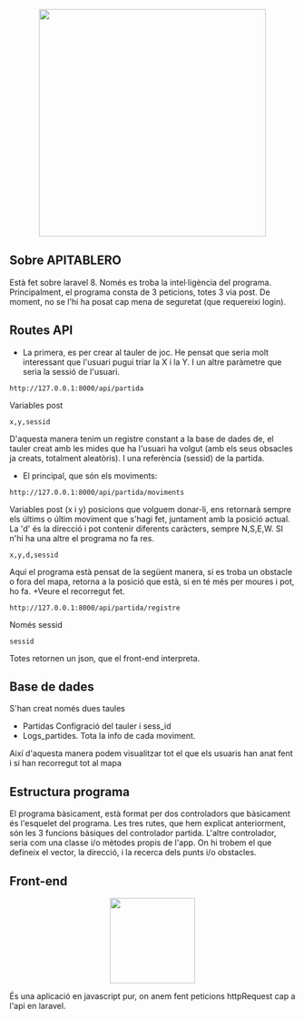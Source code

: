 <p align="center"><a href="https://laravel.com" target="_blank"><img src="https://raw.githubusercontent.com/laravel/art/master/logo-lockup/5%20SVG/2%20CMYK/1%20Full%20Color/laravel-logolockup-cmyk-red.svg" width="400"></a></p>


## Sobre APITABLERO

Està fet sobre laravel 8. Només es troba la intel·ligència del programa. Principalment, el programa consta de 3 peticions, totes 
3 via post. De moment, no se l'hi ha posat cap mena de seguretat (que requereixi login). 

## Routes API

+ La primera, es per crear al tauler de joc. He pensat que seria molt interessant que l'usuari pugui triar la X i la Y. I un altre
paràmetre que seria la sessió de l'usuari. 
```
http://127.0.0.1:8000/api/partida
```
Variables post
```
x,y,sessid
```
D'aquesta manera tenim un registre constant a la base de dades de, el tauler creat amb les mides que ha l'usuari ha volgut (amb
els seus obsacles ja creats, totalment aleatòris). I una referència (sessid) de la partida.
+ El principal, que són els moviments:
```
http://127.0.0.1:8000/api/partida/moviments
```
Variables post (x i y) posicions que volguem donar-li, ens retornarà sempre els últims o últim moviment que s'hagi fet, juntament 
amb la posició actual. La 'd' és la direcció i pot contenir diferents caràcters, sempre N,S,E,W. SI n'hi ha una altre el programa no
fa res.
```
x,y,d,sessid
```
Aquí el programa està pensat de la següent manera, si es troba un obstacle o fora del mapa, retorna a la posició que està, si en té 
més per moures i pot, ho fa.
+Veure el recorregut fet.
```
http://127.0.0.1:8000/api/partida/registre
```
Només sessid
```
sessid
```
Totes retornen un json, que el front-end interpreta.
## Base de dades
S'han creat només dues taules
 + Partidas Configració del tauler i sess_id
 + Logs_partides. Tota la info de cada moviment.
 
Així d'aquesta manera podem visualitzar tot el que els usuaris han anat fent i si han recorregut tot al mapa
## Estructura programa
El programa bàsicament, està format per dos controladors que bàsicament és l'esquelet del programa. Les tres rutes, 
que hem explicat anteriorment, són les 3 funcions bàsiques del controlador partida. L'altre controlador, seria com una
classe i/o mètodes propis de l'app. On hi trobem el que defineix el vector, la direcció, i la recerca dels punts i/o obstacles.
## Front-end
<p align="center"><a href="https://laravel.com" target="_blank"><img src="https://www.polparesllobet.cat/assets/img/terminal.png" width="150"></a></p>
És una aplicació en javascript pur, on anem fent peticions httpRequest cap a l'api en laravel.

